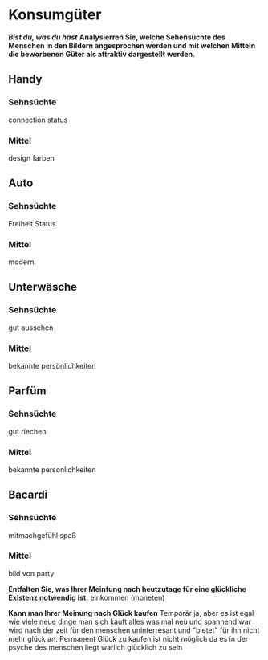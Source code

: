 # Konsumgüter

***Bist du, was du hast***
**Analysierren Sie, welche Sehensüchte des Menschen in den Bildern angesprochen werden und mit welchen Mitteln die beworbenen Güter als attraktiv dargestellt werden.**
## Handy
### Sehnsüchte
connection
status

### Mittel
design
farben

## Auto
### Sehnsüchte
Freiheit
Status
### Mittel
modern

## Unterwäsche
### Sehnsüchte
gut aussehen
### Mittel
bekannte persönlichkeiten

## Parfüm
### Sehnsüchte
gut riechen

### Mittel
bekannte personlichkeiten

## Bacardi
### Sehnsüchte
mitmachgefühl
spaß

### Mittel
bild von party






**Entfalten Sie, was Ihrer Meinfung nach heutzutage für eine glückliche Existenz notwendig ist.**
einkommen (moneten)


**Kann man Ihrer Meinung nach Glück kaufen**
Temporär ja, aber es ist egal wie viele neue dinge man sich kauft alles was mal neu und spannend war wird nach der zeit für den menschen uninterresant und "bietet" für ihn nicht mehr glück an.
Permanent Glück zu kaufen ist nicht möglich da es in der psyche des menschen liegt warlich glücklich zu sein

